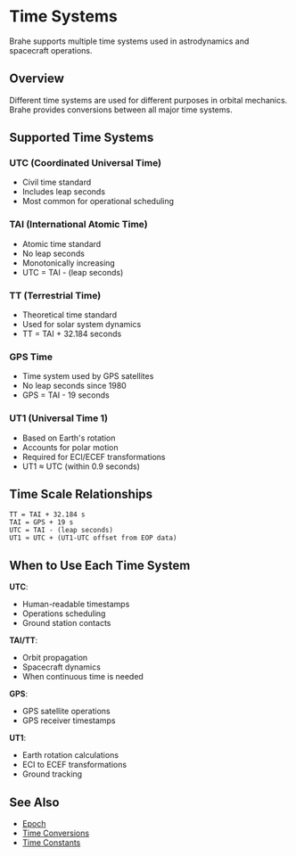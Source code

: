 # Time Systems

Brahe supports multiple time systems used in astrodynamics and spacecraft operations.

## Overview

Different time systems are used for different purposes in orbital mechanics. Brahe provides conversions between all major time systems.

## Supported Time Systems

### UTC (Coordinated Universal Time)

- Civil time standard
- Includes leap seconds
- Most common for operational scheduling

### TAI (International Atomic Time)

- Atomic time standard
- No leap seconds
- Monotonically increasing
- UTC = TAI - (leap seconds)

### TT (Terrestrial Time)

- Theoretical time standard
- Used for solar system dynamics
- TT = TAI + 32.184 seconds

### GPS Time

- Time system used by GPS satellites
- No leap seconds since 1980
- GPS = TAI - 19 seconds

### UT1 (Universal Time 1)

- Based on Earth's rotation
- Accounts for polar motion
- Required for ECI/ECEF transformations
- UT1 ≈ UTC (within 0.9 seconds)

## Time Scale Relationships

```
TT = TAI + 32.184 s
TAI = GPS + 19 s
UTC = TAI - (leap seconds)
UT1 ≈ UTC + (UT1-UTC offset from EOP data)
```

## When to Use Each Time System

**UTC**:
- Human-readable timestamps
- Operations scheduling
- Ground station contacts

**TAI/TT**:
- Orbit propagation
- Spacecraft dynamics
- When continuous time is needed

**GPS**:
- GPS satellite operations
- GPS receiver timestamps

**UT1**:
- Earth rotation calculations
- ECI to ECEF transformations
- Ground tracking

## See Also

- [Epoch](epoch.md)
- [Time Conversions](time_conversions.md)
- [Time Constants](../../library_api/constants/time.md)

